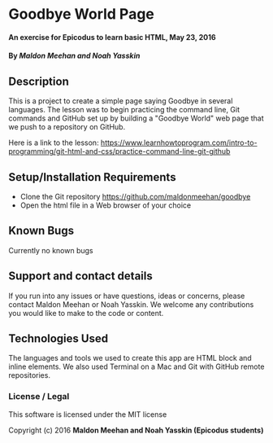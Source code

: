 # Goodbye World Page

#### An exercise for Epicodus to learn basic HTML, May 23, 2016

#### By **_Maldon Meehan and Noah Yasskin_**

## Description

This is a project to create a simple page saying Goodbye in several languages. The lesson was to begin practicing the command line, Git commands and GitHub set up by building a "Goodbye World" web page that we push to a repository on GitHub.

Here is a link to the lesson: https://www.learnhowtoprogram.com/intro-to-programming/git-html-and-css/practice-command-line-git-github

## Setup/Installation Requirements

* Clone the Git repository https://github.com/maldonmeehan/goodbye
* Open the html file in a Web browser of your choice

## Known Bugs

Currently no known bugs

## Support and contact details

If you run into any issues or have questions, ideas or concerns, please contact Maldon Meehan or Noah Yasskin. We welcome any contributions you would like to make to the code or content.

## Technologies Used

The languages and tools we used to create this app are HTML block and inline elements. We also used Terminal on a Mac and Git with GitHub remote repositories.

### License / Legal

This software is licensed under the MIT license

Copyright (c) 2016 **Maldon Meehan and Noah Yasskin (Epicodus students)**
